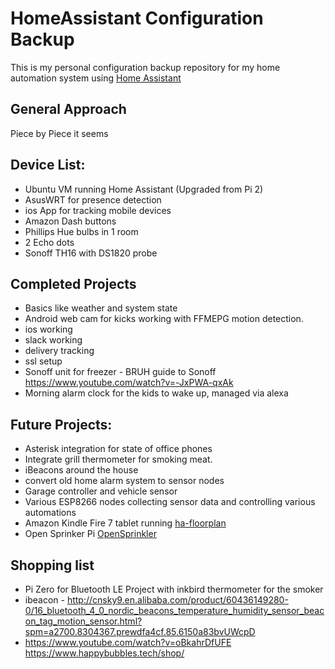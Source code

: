 # HomeAssistant Configuration Backup

This is my personal configuration backup repository for my home automation system using [Home Assistant](https://home-assistant.io/)

## General Approach

Piece by Piece it seems

## Device List:

- Ubuntu VM running Home Assistant (Upgraded from Pi 2)
- AsusWRT for presence detection
- ios App for tracking mobile devices
- Amazon Dash buttons
- Phillips Hue bulbs in 1 room
- 2 Echo dots
- Sonoff TH16 with DS1820 probe

## Completed Projects
- Basics like weather and system state
- Android web cam for kicks working with FFMEPG motion detection.
- ios working
- slack working
- delivery tracking
- ssl setup
- Sonoff unit for freezer - BRUH guide to Sonoff https://www.youtube.com/watch?v=-JxPWA-qxAk
- Morning alarm clock for the kids to wake up, managed via alexa

## Future Projects:

- Asterisk integration for state of office phones
- Integrate grill thermometer for smoking meat.
- iBeacons around the house
- convert old home alarm system to sensor nodes
- Garage controller and vehicle sensor
- Various ESP8266 nodes collecting sensor data and controlling various automations
- Amazon Kindle Fire 7 tablet running [ha-floorplan](https://github.com/pkozul/ha-floorplan)
- Open Sprinker Pi [OpenSprinkler](opensprinkler.org)


## Shopping list
- Pi Zero for Bluetooth LE Project with inkbird thermometer for the smoker
- ibeacon - http://cnsky9.en.alibaba.com/product/60436149280-0/16_bluetooth_4_0_nordic_beacons_temperature_humidity_sensor_beacon_tag_motion_sensor.html?spm=a2700.8304367.prewdfa4cf.85.6150a83bvUWcpD
- https://www.youtube.com/watch?v=oBkahrDfUFE https://www.happybubbles.tech/shop/
